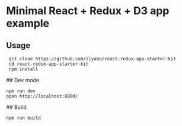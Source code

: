 # Minimal React + Redux + D3 app example

## Usage

     git clone https://github.com/ilyabo/react-redux-app-starter-kit
     cd react-redux-app-starter-kit
     npm install


## Dev mode 

    npm run dev
    open http://localhost:8080/
  

## Build 

    npm run build
